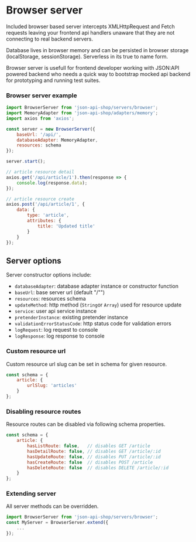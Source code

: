 # Browser server
Included browser based server intercepts XMLHttpRequest and Fetch requests leaving your frontend api handlers unaware
that they are not connecting to real backend servers.

Database lives in browser memory and can be persisted in browser storage (localStorage, sessionStorage).
Serverless in its true to name form.

Browser server is usefull for frontend developer working with JSON:API powered backend who needs a quick way to bootstrap mocked api backend for
prototyping and running test suites.

### Browser server example
```js
import BrowserServer from 'json-api-shop/servers/browser';
import MemoryAdapter from 'json-api-shop/adapters/memory';
import axios from 'axios';

const server = new BrowserServer({
    baseUrl: '/api/',
    databaseAdapter: MemoryAdapter,
    resources: schema
});

server.start();

// article resource detail
axios.get('/api/article/1').then(response => {
    console.log(response.data);
});

// article resource create
axios.post('/api/article/1', {
    data: {
        type: 'article',
        attributes: {
            title: 'Updated title'
        }
    }
});
```

## Server options
Server constructor options include:
- ```databaseAdapter```: database adapter instance or constructor function
- ```baseUrl```: base server url (default "/"")
- ```resources```: resources schema
- ```updateMethod```: http method (```String```or ```Array```) used for resource update
- ```service```: user api service instance
- ```pretenderInstance```: existing pretender instance
- ```validationErrorStatusCode```: http status code for validation errors
- ```logRequest```: log request to console
- ```logResponse```: log response to console

### Custom resource url
Custom resource url slug can be set in schema for given resource.

```js
const schema = {
    article: {
        urlSlug: 'articles'
    }
};
```

### Disabling resource routes
Resource routes can be disabled via following schema properties.

```js
const schema = {
    article: {
        hasListRoute: false,   // disables GET /article
        hasDetailRoute: false, // disables GET /article/:id
        hasUpdateRoute: false, // disables PUT /article/:id
        hasCreateRoute: false  // disables POST /article
        hasDeleteRoute: false  // disables DELETE /article/:id
    }
};
```

### Extending server
All server methods can be overridden.

```js
import BrowserServer from 'json-api-shop/servers/browser';
const MyServer = BrowserServer.extend({
    ...
});
```
